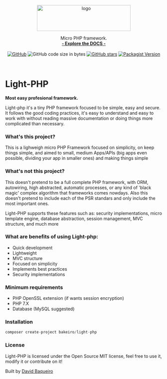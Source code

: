 <p align="center">

  <a href="https://bakeiro.github.io/Light-PHP-documentation/">
    <img src="https://github.com/bakeiro/Light-PHP/blob/7c5e7aa0993bdb48a17bdbe19d780826648794c6/src/view/www/src/images/logo.png" alt="logo" width=300 height=83>
  </a>
  <p align="center">
    Micro PHP framework.
    <br>
    <a href="https://bakeiro.github.io/Light-PHP-documentation/"><strong>- Explore the DOCS -</strong></a>
    <br><br>
<a href="https://github.com/bakeiro/Light-PHP/blob/master/LICENSE.md"><img alt="GitHub" src="https://img.shields.io/github/license/bakeiro/light-PHP"></a>
<img alt="GitHub code size in bytes" src="https://img.shields.io/github/languages/code-size/bakeiro/light-php">
<a href="https://github.com/bakeiro/Light-PHP/stargazers"><img alt="GitHub stars" src="https://img.shields.io/github/stars/bakeiro/Light-PHP"></a>
<a href="https://packagist.org/packages/bakeiro/light-php"><img alt="Packagist Version" src="https://img.shields.io/packagist/v/bakeiro/light-php?color=green"></a>

  </p>
</p>
<br>

# Light-PHP

**Most easy profesional framework.**

Light-php it's a tiny PHP framework focused to be simple, easy and secure. It follows the good coding practices, it's easy to understand and easy to work with without reading massive documentation or doing things more complicated than necessary.

### What's this project?
This is a lighweigh micro PHP Framework focused on simplicity, on keep things simple, and aimed to small, medium Apps/APIs (big apps even possible, dividing your app in smaller ones) and making things simple

### What's not this project?
This doesn't pretend to be a full complete PHP framework, with ORM, autowiring, high abstracted, automatic processes, or any kind of 'black magic' complex algorithm that frameworks comes nowdays. Also this doesn't pretend to include each of the PSR standars and only include the most important ones.

Light-PHP supports these features such as: security implementations, micro template engine, database abstraction, session management, MVC structure, and much more

### What are benefits of using Light-php:

- Quick development
- Lightweight
- MVC structure
- Focused on simplicity
- Implements best practices
- Security implementations

### Minimum requirements

- PHP OpenSSL extension (if wants session encryption)
- PHP 7.X
- Database (MySQL suggested)

### Installation

```php
composer create-project bakeiro/light-php
```

### License

Light-PHP is licensed under the Open Source MIT license, feel free to use it, modify it or contribute on it!</p>
Built by [David Baqueiro](https://davidbaqueiro.com)

